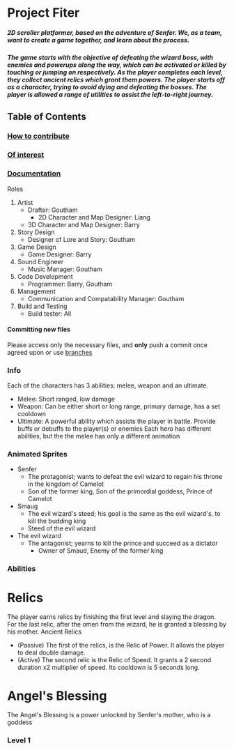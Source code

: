 

Project Fiter
=============

##### 2D scroller platformer, based on the adventure of Senfer. We, as a team, want to create a game together, and learn about the process.
##### The game starts with the objective of defeating the wizard boss, with enemies and powerups along the way, which can be activated or killed by touching or jumping on respectively. As the player completes each level, they collect ancient relics which grant them powers. The player starts off as a character, trying to avoid dying and defeating the bosses. The player is allowed a range of utilities to assist the left-to-right journey.

Table of Contents
-----------------
	
### [How to contribute](#/1)

### [Of interest](#/2)

### [Documentation](#/3)

Roles
1.  Artist
    *   Drafter: Goutham
	    *   2D Character and Map Designer: Liang
     *   3D Character and Map Designer: Barry
2.  Story Design
    *   Designer of Lore and Story: Goutham
3.  Game Design
    *   Game Designer: Barry
4.  Sound Engineer
    *   Music Manager: Goutham
5.  Code Development
    *   Programmer: Barry, Goutham 
6.  Management
    *   Communication and Compatability Manager: Goutham
7.  Build and Testing
    *   Build tester: All

#### Committing new files
Please access only the necessary files, and **only** push a commit once agreed upon or use [branches](https://bit.ly/2EBUPAl)

### Info
Each of the characters has 3 abilities: melee, weapon and an ultimate.
*  Melee: Short ranged, low damage
*  Weapon: Can be either short or long range, primary damage, has a set cooldown
*  Ultimate: A powerful ability which assists the player in battle. Provide buffs or debuffs to the player(s) or enemies
Each hero has different abilities, but the the melee has only a different animation

### Animated Sprites
* Senfer
   - The protagonist; wants to defeat the evil wizard to regain his throne in the kingdom of Camelot
   - Son of the former king, Son of the primordial goddess, Prince of Camelot
* Smaug
   - The evil wizard's steed; his goal is the same as the evil wizard's, to kill the budding king
   - Steed of the evil wizard
* The evil wizard
   - The antagonist; yearns to kill the prince and succeed as a dictator
	 - Owner of Smaud, Enemy of the former king

### Abilities
# Relics
   The player earns relics by finishing the first level and slaying the dragon. For the last relic, after the omen from the wizard, he is granted a blessing by his mother.
Ancient Relics
* (Passive) The first of the relics, is the Relic of Power. It allows the player to deal double damage.
* (Active) The second relic is the Relic of Speed. It grants a 2 second duration x2 multiplier of speed. Its cooldown is 5 seconds
long.

# Angel's Blessing
   The Angel's Blessing is a power unlocked by Senfer's mother, who is a goddess

### Level 1


